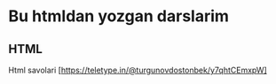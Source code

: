 # Bu htmldan yozgan darslarim

## HTML

Html savolari [https://teletype.in/@turgunovdostonbek/y7qhtCEmxpW]

```

```
